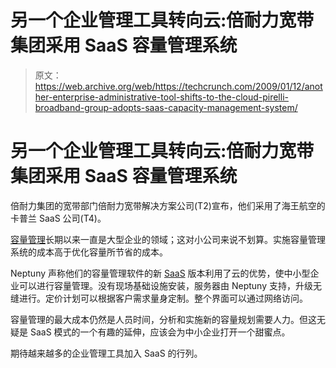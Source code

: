 # 另一个企业管理工具转向云:倍耐力宽带集团采用 SaaS 容量管理系统 

> 原文：<https://web.archive.org/web/https://techcrunch.com/2009/01/12/another-enterprise-administrative-tool-shifts-to-the-cloud-pirelli-broadband-group-adopts-saas-capacity-management-system/>

# 另一个企业管理工具转向云:倍耐力宽带集团采用 SaaS 容量管理系统

倍耐力集团的宽带部门倍耐力宽带解决方案公司(T2)宣布，他们采用了海王航空的卡普兰 SaaS 公司(T4)。

[容量管理](https://web.archive.org/web/20221208042143/http://en.wikipedia.org/wiki/Capacity_management)长期以来一直是大型企业的领域；这对小公司来说不划算。实施容量管理系统的成本高于优化容量所节省的成本。

Neptuny 声称他们的容量管理软件的新 [SaaS](https://web.archive.org/web/20221208042143/http://en.wikipedia.org/wiki/Software_as_a_Service) 版本利用了云的优势，使中小型企业可以进行容量管理。没有现场基础设施安装，服务器由 Neptuny 支持，升级无缝进行。定价计划可以根据客户需求量身定制。整个界面可以通过网络访问。

容量管理的最大成本仍然是人员时间，分析和实施新的容量规划需要人力。但这无疑是 SaaS 模式的一个有趣的延伸，应该会为中小企业打开一个甜蜜点。

期待越来越多的企业管理工具加入 SaaS 的行列。